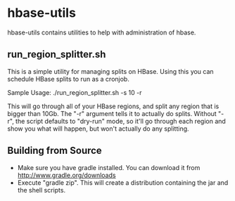 hbase-utils
===========
hbase-utils contains utilities to help with administration of hbase.

run_region_splitter.sh
----------------------
This is a simple utility for managing splits on HBase. Using this you can schedule HBase splits to run as a cronjob.

Sample Usage:
./run_region_splitter.sh -s 10 -r

This will go through all of your HBase regions, and split any region that is bigger than 10Gb. The "-r" argument tells it to actually do splits. Without "-r", the script defaults to "dry-run" mode, so it'll go through each region and show you what will happen, but won't actually do any splitting.

Building from Source
----------------------
- Make sure you have gradle installed. You can download it from http://www.gradle.org/downloads
- Execute "gradle zip". This will create a distribution containing the jar and the shell scripts.

